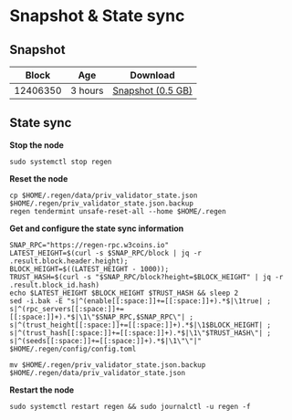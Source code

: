 # Snapshot & State sync

## Snapshot

|     Block   |     Age     |   Download  |
| ----------- | ----------- | ----------- |
|   12406350   |  3 hours | [Snapshot (0.5 GB)](https://s3.eu-central-1.amazonaws.com/w3coins.io/snapshots/regen-mainnet/regen_snapsot_latest.tar.lz4)  |

## State sync

**Stop the node**

```
sudo systemctl stop regen
```

**Reset the node**

```
cp $HOME/.regen/data/priv_validator_state.json $HOME/.regen/priv_validator_state.json.backup
regen tendermint unsafe-reset-all --home $HOME/.regen
```

**Get and configure the state sync information**

```
SNAP_RPC="https://regen-rpc.w3coins.io"
LATEST_HEIGHT=$(curl -s $SNAP_RPC/block | jq -r .result.block.header.height);
BLOCK_HEIGHT=$((LATEST_HEIGHT - 1000));
TRUST_HASH=$(curl -s "$SNAP_RPC/block?height=$BLOCK_HEIGHT" | jq -r .result.block_id.hash) 
echo $LATEST_HEIGHT $BLOCK_HEIGHT $TRUST_HASH && sleep 2
sed -i.bak -E "s|^(enable[[:space:]]+=[[:space:]]+).*$|\1true| ;
s|^(rpc_servers[[:space:]]+=[[:space:]]+).*$|\1\"$SNAP_RPC,$SNAP_RPC\"| ;
s|^(trust_height[[:space:]]+=[[:space:]]+).*$|\1$BLOCK_HEIGHT| ;
s|^(trust_hash[[:space:]]+=[[:space:]]+).*$|\1\"$TRUST_HASH\"| ;
s|^(seeds[[:space:]]+=[[:space:]]+).*$|\1\"\"|" $HOME/.regen/config/config.toml
```

```
mv $HOME/.regen/priv_validator_state.json.backup $HOME/.regen/data/priv_validator_state.json
```

**Restart the node**

```
sudo systemctl restart regen && sudo journalctl -u regen -f
```
